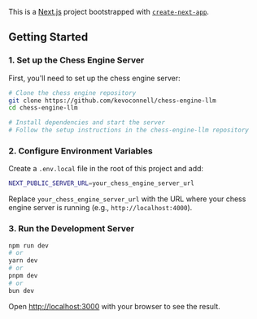 This is a [Next.js](https://nextjs.org) project bootstrapped with [`create-next-app`](https://nextjs.org/docs/app/api-reference/cli/create-next-app).

## Getting Started

### 1. Set up the Chess Engine Server
First, you'll need to set up the chess engine server:

```bash
# Clone the chess engine repository
git clone https://github.com/kevoconnell/chess-engine-llm
cd chess-engine-llm

# Install dependencies and start the server
# Follow the setup instructions in the chess-engine-llm repository
```

### 2. Configure Environment Variables
Create a `.env.local` file in the root of this project and add:

```bash
NEXT_PUBLIC_SERVER_URL=your_chess_engine_server_url
```

Replace `your_chess_engine_server_url` with the URL where your chess engine server is running (e.g., `http://localhost:4000`).

### 3. Run the Development Server

```bash
npm run dev
# or
yarn dev
# or
pnpm dev
# or
bun dev
```

Open [http://localhost:3000](http://localhost:3000) with your browser to see the result.


